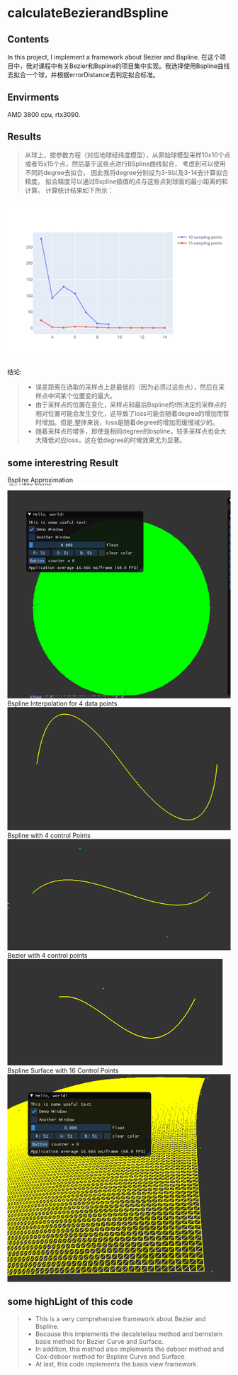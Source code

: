 # calculateBezierandBspline 

## Contents 
In this project, I implement a framework about Bezier and Bspline. 
在这个项目中，我对课程中有关Bezier和Bspline的项目集中实现。我选择使用Bspline曲线去拟合一个球，并根据errorDistance去判定拟合标准。 

## Envirments 
AMD 3800 cpu, rtx3090. 

## Results 
> 从球上，按参数方程（对应地球经纬度模型），从原始球模型采样10x10个点或者15x15个点，然后基于这些点进行BSpline曲线拟合，
> 考虑到可以使用不同的degree去拟合，
> 因此我将degree分别设为3-9以及3-14去计算拟合精度。 拟合精度可以通过Bspline插值的点与这些点到球面的最小距离的和计算。 
> 计算统计结果如下所示：

![Alt text](./fig1.svg)

结论:
> - 误差距离在选取的采样点上是最低的（因为必须过这些点），然后在采样点中间某个位置变的最大。 
> - 由于采样点的位置在变化，采样点和最后Bspline的t所决定的采样点的相对位置可能会发生变化，这导致了loss可能会随着degree的增加而暂时增加。但是,整体来说，loss是随着degree的增加而缓慢减少的。 
> - 随着采样点的增多，即使是相同degree的bspline，较多采样点也会大大降低对应loss，这在低degree的时候效果尤为显著。 

## some interestring Result
Bspline Approximation
![picture 1](images/66f8cc4e44c4f2c1414df1b08477e942b5dca30564d658d13b11fb4e10616892.png)
Bspline Interpolation for 4 data points 
![picture 2](images/c524c612c786bc33745566b60254488cb3b10083c419d0363d99244bea1423de.png)  
Bspline  with 4 control Points 
![picture 3](images/5c6e4e9681e5a15deb7576a046a2ad651d15aefe066a216a50610f3a43971a28.png)  
Bezier  with 4 control points
![picture 6](images/842be025ba0ea9eb27c694e475e2c333c29ac037c3b77400848c66c8453fc340.png)  
Bspline Surface with  16 Control Points 
![picture 5](images/c22176fecad0f72dc8745c5ce44c4e730b896373f1bab4a42132b17359fcb964.png)  


## some highLight of this code 
> - This is a very comprehensive framework about Bezier and Bspline. 
> - Because this implements the decalsteliau method and bernstein basis method for Bezier Curve and Surface. 
> - In addition, this method also implements the  deboor method and Cox-deboor method for Bspline Curve and Surface.  
> - At last, this code implements the basis view framework. 
